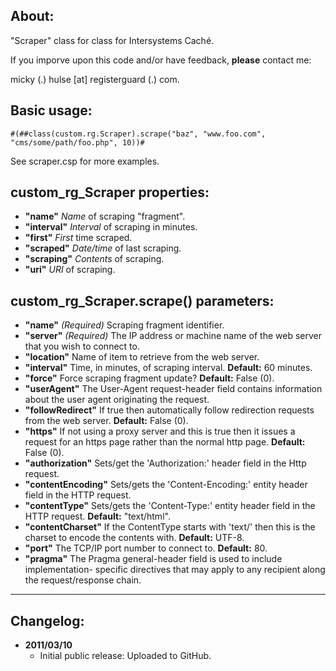 ## About:

"Scraper" class for class for Intersystems Caché.

If you imporve upon this code and/or have feedback, __please__ contact me:

micky (.) hulse [at] registerguard (.) com.

## Basic usage:

    #(##class(custom.rg.Scraper).scrape("baz", "www.foo.com", "cms/some/path/foo.php", 10))#

See scraper.csp for more examples.

## custom_rg_Scraper properties:

* __"name"__ _Name_ of scraping "fragment".
* __"interval"__ _Interval_ of scraping in minutes.
* __"first"__ _First_ time scraped.
* __"scraped"__ _Date/time_ of last scraping.
* __"scraping"__ _Contents_ of scraping.
* __"uri"__ _URI_ of scraping.

## custom_rg_Scraper.scrape() parameters:

* __"name"__ _(Required)_ Scraping fragment identifier.
* __"server"__ _(Required)_ The IP address or machine name of the web server that you wish to connect to.
* __"location"__ Name of item to retrieve from the web server.
* __"interval"__ Time, in minutes, of scraping interval. __Default:__ 60 minutes.
* __"force"__ Force scraping fragment update? __Default:__ False (0).
* __"userAgent"__ The User-Agent request-header field contains information about the user agent originating the request.
* __"followRedirect"__ If true then automatically follow redirection requests from the web server. __Default:__ False (0).
* __"https"__ If not using a proxy server and this is true then it issues a request for an https page rather than the normal http page. __Default:__ False (0).
* __"authorization"__ Sets/get the 'Authorization:' header field in the Http request.
* __"contentEncoding"__ Sets/gets the 'Content-Encoding:' entity header field in the HTTP request.
* __"contentType"__ Sets/gets the 'Content-Type:' entity header field in the HTTP request. __Default:__ "text/html".
* __"contentCharset"__ If the ContentType starts with 'text/' then this is the charset to encode the contents with. __Default:__ UTF-8.
* __"port"__ The TCP/IP port number to connect to. __Default:__ 80.
* __"pragma"__ The Pragma general-header field is used to include implementation- specific directives that may apply to any recipient along the request/response chain.

-----

## Changelog:

* __2011/03/10__
	* Initial public release: Uploaded to GitHub.
